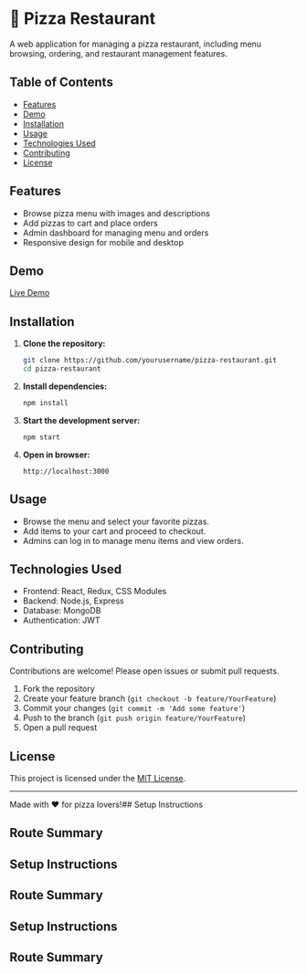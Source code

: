 # 🍕 Pizza Restaurant

A web application for managing a pizza restaurant, including menu browsing, ordering, and restaurant management features.

## Table of Contents

- [Features](#features)
- [Demo](#demo)
- [Installation](#installation)
- [Usage](#usage)
- [Technologies Used](#technologies-used)
- [Contributing](#contributing)
- [License](#license)

## Features

- Browse pizza menu with images and descriptions
- Add pizzas to cart and place orders
- Admin dashboard for managing menu and orders
- Responsive design for mobile and desktop

## Demo

[Live Demo](#) <!-- Replace with your deployed link -->

## Installation

1. **Clone the repository:**
    ```bash
    git clone https://github.com/yourusername/pizza-restaurant.git
    cd pizza-restaurant
    ```

2. **Install dependencies:**
    ```bash
    npm install
    ```

3. **Start the development server:**
    ```bash
    npm start
    ```

4. **Open in browser:**
    ```
    http://localhost:3000
    ```

## Usage

- Browse the menu and select your favorite pizzas.
- Add items to your cart and proceed to checkout.
- Admins can log in to manage menu items and view orders.

## Technologies Used

- Frontend: React, Redux, CSS Modules
- Backend: Node.js, Express
- Database: MongoDB
- Authentication: JWT

## Contributing

Contributions are welcome! Please open issues or submit pull requests.

1. Fork the repository
2. Create your feature branch (`git checkout -b feature/YourFeature`)
3. Commit your changes (`git commit -m 'Add some feature'`)
4. Push to the branch (`git push origin feature/YourFeature`)
5. Open a pull request

## License

This project is licensed under the [MIT License](LICENSE).

---

Made with ❤️ for pizza lovers!## Setup Instructions
## Route Summary
## Setup Instructions
## Route Summary
## Setup Instructions
## Route Summary
